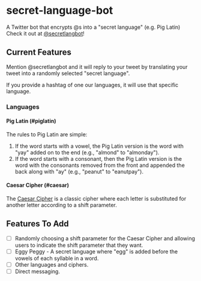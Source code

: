 # secret-language-bot
A Twitter bot that encrypts @s into a "secret language" (e.g. Pig Latin)
Check it out at [@secretlangbot](https://twitter.com/secretlangbot)!

## Current Features
Mention @secretlangbot and it will reply to your tweet by translating your tweet into a randomly selected "secret language".

If you provide a hashtag of one our languages, it will use that specific language.

### Languages

#### Pig Latin (#piglatin)

The rules to Pig Latin are simple:
1. If the word starts with a vowel, the Pig Latin version is the word with "yay" added on to the end (e.g., "almond" to "almonday").
2. If the word starts with a consonant, then the Pig Latin version is the word with the consonants removed from the front and appended the back along with "ay" (e.g., "peanut" to "eanutpay"). 

#### Caesar Cipher (#caesar)

The [Caesar Cipher](https://en.wikipedia.org/wiki/Caesar_cipher) is a classic cipher where each letter is substituted for another letter according to a shift parameter.

## Features To Add
- [ ] Randomly choosing a shift parameter for the Caesar Cipher and allowing users to indicate the shift parameter that they want.
- [ ] Eggy Peggy - A secret language where "egg" is added before the vowels of each syllable in a word.
- [ ] Other languages and ciphers.
- [ ] Direct messaging.